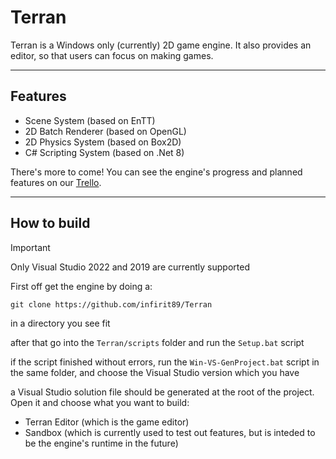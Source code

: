 # Terran

Terran is a Windows only (currently) 2D game engine. It also provides an editor, so that users can focus on making games.

---
## Features

* Scene System (based on EnTT)
* 2D Batch Renderer (based on OpenGL)
* 2D Physics System (based on Box2D)
* C# Scripting System (based on .Net 8)

There's more to come! You can see the engine's progress and planned features on our [Trello][trelloDef].

---
## How to build

> [!IMPORTANT]
> Only Visual Studio 2022 and 2019 are currently supported

First off get the engine by doing a:
```
git clone https://github.com/infirit89/Terran
```
in a directory you see fit

after that go into the ```Terran/scripts``` folder and run the ```Setup.bat``` script

if the script finished without errors, run the ```Win-VS-GenProject.bat``` script in the same folder, and choose the Visual Studio version which you have

a Visual Studio solution file should be generated at the root of the project. Open it and choose what you want to build:

* Terran Editor (which is the game editor)
* Sandbox (which is currently used to test out features, but is inteded to be the engine's runtime in the future)


[trelloDef]: https://trello.com/b/A212TiBI/terran
